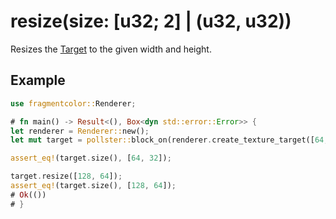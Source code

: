 # resize(size: [u32; 2] | (u32, u32))

Resizes the [Target](https://fragmentcolor.org/docs/api/target) to the given width and height.

## Example

```rust
use fragmentcolor::Renderer;

# fn main() -> Result<(), Box<dyn std::error::Error>> {
let renderer = Renderer::new();
let mut target = pollster::block_on(renderer.create_texture_target([64, 32]))?;

assert_eq!(target.size(), [64, 32]);

target.resize([128, 64]);
assert_eq!(target.size(), [128, 64]);
# Ok(())
# }
```
